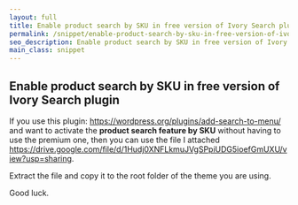 ```yaml
---
layout: full
title: Enable product search by SKU in free version of Ivory Search plugin
permalink: /snippet/enable-product-search-by-sku-in-free-version-of-ivory-search-plugin
seo_description: Enable product search by SKU in free version of Ivory Search plugin
main_class: snippet
---
```

## Enable product search by SKU in free version of Ivory Search plugin


If you use this plugin: <https://wordpress.org/plugins/add-search-to-menu/> and want to activate the **product search feature by SKU** without having to use the premium one, then you can use the file I attached <https://drive.google.com/file/d/1Hudj0XNFLkmuJVgSPpiUDG5ioefGmUXU/view?usp=sharing>. 

Extract the file and copy it to the root folder of the theme you are using. 

Good luck.